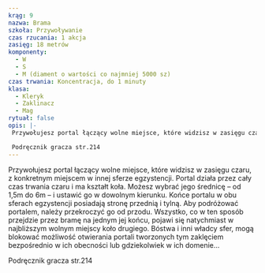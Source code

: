 ```yaml
---
krąg: 9
nazwa: Brama
szkoła: Przywoływanie
czas rzucania: 1 akcja
zasięg: 18 metrów
komponenty:
  - W
  - S
  - M (diament o wartości co najmniej 5000 sz)
czas trwania: Koncentracja, do 1 minuty
klasa:
  - Kleryk
  - Zaklinacz
  - Mag
rytuał: false
opis: |-
 Przywołujesz portal łączący wolne miejsce, które widzisz w zasięgu czaru, z konkretnym miejscem w innej sferze egzystencji. Portal działa przez cały czas trwania czaru i ma kształt koła. Możesz wybrać jego średnicę – od 1,5m do 6m – i ustawić go w dowolnym kierunku. Końce portalu w obu sferach egzystencji posiadają stronę przednią i tylną. Aby podróżować portalem, należy przekroczyć go od przodu. Wszystko, co w ten sposób przejdzie przez bramę na jednym jej końcu, pojawi się natychmiast w najbliższym wolnym miejscy koło drugiego. Bóstwa i inni władcy sfer, mogą blokować możliwość otwierania portali tworzonych tym zaklęciem bezpośrednio w ich obecności lub gdziekolwiek w ich domenie...

 Podręcznik gracza str.214
---
```

Przywołujesz portal łączący wolne miejsce, które widzisz w zasięgu czaru, z konkretnym miejscem w innej sferze egzystencji. Portal działa przez cały czas trwania czaru i ma kształt koła. Możesz wybrać jego średnicę – od 1,5m do 6m – i ustawić go w dowolnym kierunku. Końce portalu w obu sferach egzystencji 
posiadają stronę przednią i tylną. Aby podróżować portalem, należy przekroczyć go od przodu. Wszystko, co w ten sposób przejdzie przez bramę na jednym jej końcu, pojawi się natychmiast w najbliższym wolnym miejscy koło drugiego. Bóstwa i inni władcy sfer, mogą blokować możliwość otwierania portali tworzonych tym zaklęciem bezpośrednio w ich obecności lub gdziekolwiek w ich domenie...

Podręcznik gracza str.214